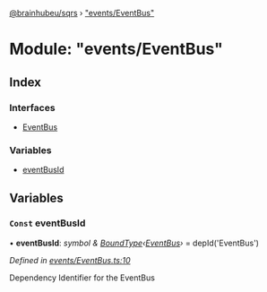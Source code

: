 [@brainhubeu/sqrs](../README.md) › ["events/EventBus"](_events_eventbus_.md)

# Module: "events/EventBus"

## Index

### Interfaces

* [EventBus](../interfaces/_events_eventbus_.eventbus.md)

### Variables

* [eventBusId](_events_eventbus_.md#const-eventbusid)

## Variables

### `Const` eventBusId

• **eventBusId**: *symbol & [BoundType](../interfaces/_di_dependencies_.boundtype.md)‹[EventBus](../interfaces/_events_eventbus_.eventbus.md)›* = depId<EventBus>('EventBus')

*Defined in [events/EventBus.ts:10](https://github.com/brainhubeu/sqrs/blob/5e9c52a/packages/sqrs/src/events/EventBus.ts#L10)*

Dependency Identifier for the EventBus
